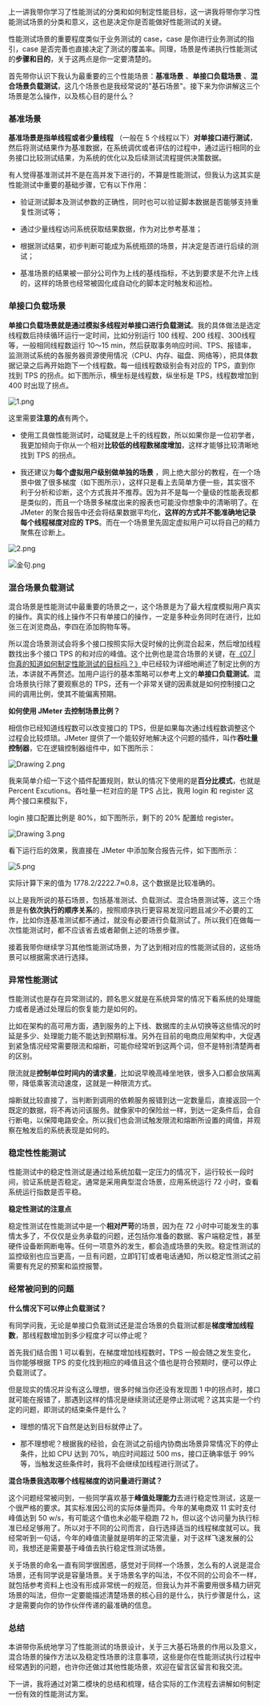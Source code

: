 上一讲我带你学习了性能测试的分类和如何制定性能目标，这一讲我将带你学习性能测试场景的分类和意义，这也是决定你是否能做好性能测试的关键。

性能测试场景的重要程度类似于业务测试的 case，case 是你进行业务测试的指引，case 是否完善也直接决定了测试的覆盖率。同理，场景是传递执行性能测试的**步骤和目的**，关于这两点是你一定要清楚的。

首先带你认识下我认为最重要的三个性能场景：**基准场景** 、**单接口负载场景** 、**混合场景负载测试**，这几个场景也是我经常说的"基石场景"。接下来为你讲解这三个场景是怎么操作，以及核心目的是什么？

### 基准场景

**基准场景是指单线程或者少量线程** （一般在 5 个线程以下）**对单接口进行测试**，然后将测试结果作为基准数据，在系统调优或者评估的过程中，通过运行相同的业务接口比较测试结果，为系统的优化以及后续测试流程提供决策数据。

有人觉得基准测试并不是在高并发下进行的，不算是性能测试，但我认为这其实是性能测试中重要的基础步骤，它有以下作用：

* 验证测试脚本及测试参数的正确性，同时也可以验证脚本数据是否能够支持重复性测试等；

* 通过少量线程访问系统获取结果数据，作为对比参考基准；

* 根据测试结果，初步判断可能成为系统瓶颈的场景，并决定是否进行后续的测试；

* 基准场景的结果被一部分公司作为上线的基线指标，不达到要求是不允许上线的，这样的场景也经常被固化成自动化的脚本定时触发和巡检。

### 单接口负载场景

**单接口负载场景就是通过模拟多线程对单接口进行负载测试**。我的具体做法是选定线程数后持续循环运行一定时间，比如分别运行 100 线程、200 线程、300线程等，一般相同线程数运行 10～15 min，然后获取事务响应时间、TPS、报错率，监测测试系统的各服务器资源使用情况（CPU、内存、磁盘、网络等），把具体数据记录之后再开始跑下一个线程数。每一组线程数级别会有对应的 TPS，直到你找到 TPS 的拐点。如下图所示，横坐标是线程数，纵坐标是 TPS，线程数增加到 400 时出现了拐点。

![1.png](https://s0.lgstatic.com/i/image2/M01/0C/33/Cip5yGAXxtmALS-eAAJEi_Hw2MM930.png)

这里需要**注意的点**有两个。

* 使用工具做性能测试时，动辄就是上千的线程数，所以如果你是一位初学者，我更加倾向于你从一个相对**比较低的线程数梯度增加**，这样才能够比较清晰地找到 TPS 的拐点。

* 我还建议为**每个虚拟用户级别做单独的场景** ，网上绝大部分的教程，在一个场景中做了很多梯度（如下图所示），这样只是看上去简单方便一些，其实很不利于分析和诊断，这个方式我并不推荐。因为并不是每一个量级的性能表现都是类似的，而且一个场景多梯度出来的报表也可能没你想象中的清晰明了。在 JMeter 的聚合报告中还会将结果数据平均化，**这样的方式并不能准确地记录每个线程梯度对应的 TPS**。而在一个场景里先固定虚拟用户可以将自己的精力聚焦在诊断上。

![2.png](https://s0.lgstatic.com/i/image2/M01/0C/36/CgpVE2AXxvSANDuYAAEQbLHr5vg312.png)

![金句.png](https://s0.lgstatic.com/i/image/M00/94/85/CgqCHmAYnNuAF2AkAAEMc0EeOpM725.png)

### 混合场景负载测试

混合场景是性能测试中最重要的场景之一，这个场景是为了最大程度模拟用户真实的操作。真实的线上操作不只有单接口的操作，一定是多种业务同时在进行，比如张三在浏览商品，李四在添加购物车等。

所以混合场景测试会将多个接口按照实际大促时候的比例混合起来，然后增加线程数找出多个接口 TPS 的和对应的峰值。这个比例也是混合场景的关键，在[《07 \| 你真的知道如何制定性能测试的目标吗？》](https://kaiwu.lagou.com/course/courseInfo.htm?courseId=600#/detail/pc?id=6158)中已经较为详细地阐述了制定比例的方法，本讲就不再赘述。加用户运行的基本策略可以参考上文的**单接口负载测试**。混合场景执行除了要观察总的 TPS，还有一个非常关键的因素就是如何控制接口之间的调用比例，使其不能偏离预期。

**如何使用 JMeter 去控制场景比例？**

相信你已经知道线程数可以改变接口的 TPS，但是如果每次通过线程数调整这个过程会比较烦琐。JMeter 提供了一个能较好地解决这个问题的插件，叫作**吞吐量控制器**，它在逻辑控制器组件中，如下图所示：

![Drawing 2.png](https://s0.lgstatic.com/i/image2/M01/0A/2C/Cip5yGARB_2Ad2-zAACP3jPiNm4329.png)

我来简单介绍一下这个插件配置规则，默认的情况下使用的是**百分比模式**，也就是 Percent Excutions。吞吐量一栏对应的是 TPS 占比，我用 login 和 register 这两个接口来模拟下，

login 接口配置比例是 80%，如下图所示，剩下的 20% 配置给 register。

![Drawing 3.png](https://s0.lgstatic.com/i/image2/M01/0A/2C/Cip5yGARCASAO_NdAABzzrCLU6s777.png)

看下运行后的效果，我直接在 JMeter 中添加聚合报告元件，如下图所示：

![5.png](https://s0.lgstatic.com/i/image2/M01/0C/33/Cip5yGAXxxiAFWIcAAC-NsocAFk929.png)

实际计算下来的值为 1778.2/2222.7≈0.8，这个数据是比较准确的。

以上是我所说的基石场景，包括基准测试、负载测试、混合场景测试等，这三个场景是有**依次执行的顺序关系**的，按照顺序执行更容易发现问题且减少不必要的工作，比如你连基准测试都不通过，就没有必要进行负载测试了。所以我们在做每一次性能测试时，都不应该省去或者颠倒上述的场景步骤。

接着我带你继续学习其他性能测试场景，为了达到相对应的性能测试目的，这些场景可以根据需求进行选择。

### 异常性能测试

性能测试也是存在异常测试的，顾名思义就是在系统异常的情况下看系统的处理能力或者是通过处理后的恢复能力是如何的。

比如在架构的高可用方面，遇到服务的上下线、数据库的主从切换等这些情况的时延是多少、处理能力能不能达到预期标准。另外在目前的电商应用架构中，大促遇到紧急情况经常需要限流和熔断，可能你经常听到这两个词，但不是特别清楚两者的区别。

限流就是**控制单位时间内的请求量**，比如说早晚高峰坐地铁，很多入口都会放隔离带，降低乘客流动速度，这就是一种限流方式。

熔断就比较直接了，当判断到调用的依赖服务报错到达一定数量后，直接返回一个既定的数据，将不再访问该服务。就像家中的保险丝一样，到达一定条件后，会自行断电，以保障电路安全。所以我们也会测试触发限流和熔断所设置的阈值，并观察在触发后的系统表现是如何的。

### 稳定性性能测试

性能测试中的稳定性测试是通过给系统加载一定压力的情况下，运行较长一段时间，验证系统是否稳定。通常是采用典型混合场景，应用系统运行 72 小时，查看系统运行指数是否平稳。

**稳定性测试的注意点**

稳定性测试在性能测试中是一个**相对严苛**的场景，因为在 72 小时中可能发生的事情太多了，不仅仅是业务承载的问题，还包括你准备的数据、客户端稳定性，甚至硬件设备断网断电等。任何一项意外的发生，都会造成场景的失败。稳定性测试的监控级别也应当更高，一旦有问题，立即钉钉或者电话通知，所以稳定性测试之前需要有充足的预案和监控报警。

### 经常被问到的问题

**什么情况下可以停止负载测试？**

有同学问我，无论是单接口负载测试还是混合场景的负载测试都是**梯度增加线程数**，那线程数增加到多少程度才可以停止呢？

首先我们结合图 1 可以看到，在梯度增加线程数时，TPS 一般会随之发生变化，当你能够根据 TPS 的变化找到相应的峰值且这个值也是符合预期时，便可以停止负载测试了。

但是现实的情况并没有这么理想，很多时候当你还没有发现图 1 中的拐点时，接口就可能在报错了，那遇到这样的情况是继续测试还是停止测试呢？这其实是一个约定的问题，即测试的结束条件是什么？

* 理想的情况下自然是达到目标就停止了。

* 那不理想呢？根据我的经验，会在测试之前组内协商出场景异常情况下的停止条件，比如 CPU 达到 70%，响应时间超过 500 ms，接口正确率低于 99% 等，当触发这些条件时，我将不会继续加线程进行测试了。

**混合场景我选取哪个线程梯度的访问量进行测试？**

这个问题经常被问到，一些同学喜欢基于**峰值处理能力**去进行稳定性测试，这是一个很严格的要求。其实标准因公司的实际体量而异。今年的某电商双 11 实时支付峰值达到 50 w/s，有可能这个值也未必能平稳跑 72 h，但以这个访问量为执行标准已经足够用了。所以对于不同的公司而言，自行选择适当的线程梯度就可以。我经常听到一句话，今年的峰值流量就是明年的正常流量，对于这样飞速发展的公司，我想还是需要基于峰值去执行稳定性测试场景。

关于场景的命名一直有同学很困惑，感觉对于同样一个场景，怎么有的人说是混合场景，还有同学说是容量场景。关于场景名字的叫法，不仅不同的公司会不一样，就包括参考资料上也没有形成非常统一的规范，但我认为并不需要用很多精力研究场景的叫法，但你一定要能描述清楚场景的核心目的是什么，执行步骤是什么，这才是需要向你的协作伙伴传递的最准确的信息。

### 总结

本讲带你系统地学习了性能测试的场景设计，关于三大基石场景的作用以及意义，混合场景的操作方法以及稳定性场景的注意事项，这些是你在性能测试执行过程中经常遇到的问题，也许你还做过其他性能场景，欢迎在留言区留言和我交流。

下一讲，我将通过对第二模块的总结和梳理，结合实际的工作流程去讲解如何制定一份有效的性能测试方案。
